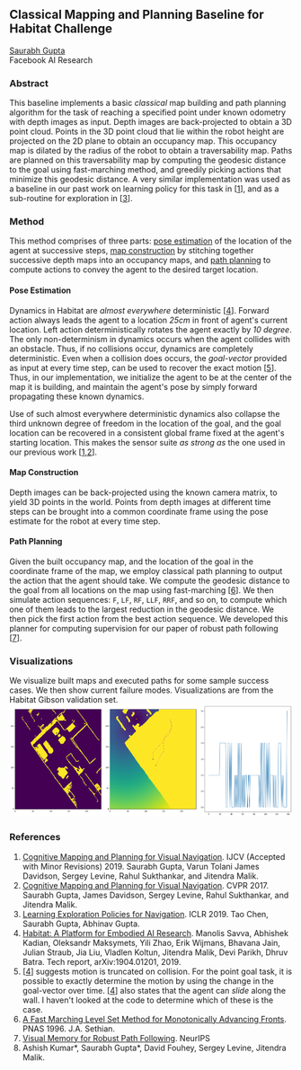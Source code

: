 ## Classical Mapping and Planning Baseline for Habitat Challenge
[Saurabh Gupta](http://saurabhg.web.illinois.edu/) \
Facebook AI Research

### Abstract
This baseline implements a basic *classical* map building and path planning algorithm for
the task of reaching a specified point under known odometry with depth images
as input. Depth images are back-projected to obtain a 3D point cloud. Points in
the 3D point cloud that lie within the robot height are projected on the 2D
plane to obtain an occupancy map. This occupancy map is dilated by the radius
of the robot to obtain a traversability map. Paths are planned on this
traversability map by computing the geodesic distance to the goal using
fast-marching method, and greedily picking actions that minimize this geodesic
distance. A very similar implementation was used as a baseline in
our past work on learning policy for this task in [[1](#references)], and as a
sub-routine for exploration in [[3](#references)].

### Method
This method comprises of three parts: [pose estimation](#pose-estimation) of
the location of the agent at successive steps, [map
construction](#map-construction) by stitching together successive depth maps
into an occupancy maps, and [path planning](#path-planning) to compute actions
to convey the agent to the desired target location.

#### Pose Estimation
Dynamics in Habitat are *almost everywhere* deterministic [[4](#references)].
Forward action always leads the agent to a location *25cm* in front of agent's
current location. Left action deterministically rotates the agent exactly by
*10 degree*. The only non-determinism in dynamics occurs when the agent
collides with an obstacle. Thus, if no collisions occur, dynamics are
completely deterministic. Even when a collision does occurs, the *goal-vector*
provided as input at every time step, can be used to recover the exact
motion [[5](#references)]. Thus, in our implementation, we initialize the agent
to be at the center of the map it is building, and maintain the agent's pose by
simply forward propagating these known dynamics. 

Use of such almost everywhere deterministic dynamics also collapse the third
unknown degree of freedom in the location of the goal, and the goal location
can be recovered in a consistent global frame fixed at the agent's starting
location. This makes the sensor suite *as strong as* the one used in our
previous work [[1,2](#references)]. 

#### Map Construction
Depth images can be back-projected using the known camera matrix, to yield 3D
points in the world. Points from depth images at different time steps can be
brought into a common coordinate frame using the pose estimate for the robot at
every time step.

#### Path Planning
Given the built occupancy map, and the location of the goal in the coordinate
frame of the map, we employ classical path planning to output the action that
the agent should take. We compute the geodesic distance to the goal from all
locations on the map using fast-marching [[6](#references)]. We then simulate
action sequences: `F`, `LF`, `RF`, `LLF`, `RRF`, and so on, to compute which
one of them leads to the largest reduction in the geodesic distance. We then
pick the first action from the best action sequence. We developed this planner
for computing supervision for our paper of robust path following
[[7](#references)]. 

### Visualizations
We visualize built maps and executed paths for some sample success cases. We
then show current failure modes. Visualizations are from the Habitat Gibson
validation set. 
<img src="vis/0557.png" height=200>

### References
1. [Cognitive Mapping and Planning for Visual
Navigation](https://arxiv.org/pdf/1702.03920.pdf). IJCV (Accepted with Minor
Revisions) 2019. Saurabh Gupta, Varun Tolani James Davidson, Sergey Levine,
Rahul Sukthankar, and Jitendra Malik.
2. [Cognitive Mapping and Planning for Visual
Navigation](https://arxiv.org/pdf/1702.03920v2.pdf). CVPR 2017.  Saurabh Gupta,
James Davidson, Sergey Levine, Rahul Sukthankar, and Jitendra Malik.
3. [Learning Exploration Policies for
Navigation](https://arxiv.org/pdf/1903.01959.pdf). ICLR 2019. Tao Chen,
Saurabh Gupta, Abhinav Gupta.
4. [Habitat: A Platform for Embodied AI
Research](https://arxiv.org/abs/1904.01201). Manolis Savva, Abhishek Kadian,
Oleksandr Maksymets, Yili Zhao, Erik Wijmans, Bhavana Jain, Julian Straub, Jia
Liu, Vladlen Koltun, Jitendra Malik, Devi Parikh, Dhruv Batra. Tech report,
arXiv:1904.01201, 2019.
5. [[4](#references)] suggests motion is truncated on collision. For the point
goal task, it is possible to exactly determine the motion by using the change
in the goal-vector over time. [[4](#references)] also states that the agent can
*slide* along the wall. I haven't looked at the code to determine which of
these is the case.
6. [A Fast Marching Level Set Method for Monotonically Advancing
Fronts](https://math.berkeley.edu/~sethian/2006/Papers/sethian.fastmarching.pdf).
PNAS 1996. J.A. Sethian. 
7. [Visual Memory for Robust Path
Following](http://saurabhg.web.illinois.edu/pdfs/kumar2018visual.pdf). NeurIPS
2018. Ashish Kumar*, Saurabh Gupta*, David Fouhey, Sergey Levine, Jitendra
Malik.
